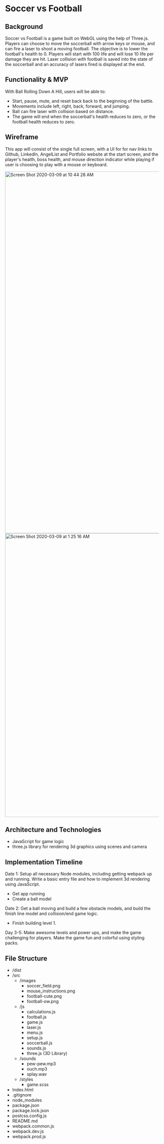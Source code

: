 # Soccer vs Football

## Background

Soccer vs Football is a game built on WebGL using the help of Three.js. Players can choose to move the soccerball with arrow keys or mouse, and can fire a laser to shoot a moving football. The objective is to lower the football's health to 0. Players will start with 100 life and will lose 10 life per damage they are hit. Laser collision with football is saved into the state of the soccerball and an accuracy of lasers fired is displayed at the end.

## Functionality & MVP

With Ball Rolling Down A Hill, users will be able to:

* Start, pause, mute, and reset back back to the beginning of the battle.
* Movements include left, right, back, forward, and jumping.
* Ball can fire laser with collision based on distance.
* The game will end when the soccerball's health reduces to zero, or the football health reduces to zero.

## Wireframe

This app will consist of the single full screen, with a UI for for nav links to Github, LinkedIn, AngelList and Portfolio website at the start screen, and the player's health, boss health, and mouse direction indicator while playing if user is choosing to play with a mouse or keyboard.

<img width="1183" alt="Screen Shot 2020-03-09 at 10 44 28 AM" src="https://user-images.githubusercontent.com/43156715/76225501-f8100200-61f2-11ea-8047-c47153edfe3a.png">

<img width="928" alt="Screen Shot 2020-03-09 at 1 25 16 AM" src="https://user-images.githubusercontent.com/43156715/76225593-2097fc00-61f3-11ea-9ca2-0f787e0454de.png">

## Architecture and Technologies

* JavaScript for game logic
* three.js library for rendering 3d graphics using scenes and camera

## Implementation Timeline

Date 1: Setup all necessary Node modules, including getting webpack up and running. Write a basic entry file and how to implement 3d rendering using JavaScript.

* Get app running
* Create a ball model

Date 2: Get a ball moving and build a few obstacle models, and build the finish line model and collision/end game logic.

* Finish building level 1.

Day 3-5: Make awesome levels and power ups, and make the game challenging for players. Make the game fun and colorful using styling packs.

## File Structure

* /dist
* /src
  * /images
    * soccer_field.png
    * mouse_instructions.png
    * football-cute.png
    * football-ow.png
  * /js
    * calculations.js
    * football.js
    * game.js
    * laser.js
    * menu.js
    * setup.js
    * soccerball.js
    * sounds.js
    * three.js (3D Library)
  * /sounds
    * pew-pew.mp3
    * ouch.mp3
    * splay.wav
  * /styles
    * game.scss
* Index.html
* .gitignore
* node_modules
* package.json
* package.lock.json
* postcss.config.js
* README.md
* webpack.common.js
* webpack.dev.js
* webpack.prod.js
